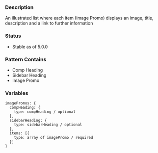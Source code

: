 ### Description
An illustrated list where each item (Image Promo) displays an image, title, description and a link to further information

### Status
* Stable as of 5.0.0

### Pattern Contains
* Comp Heading
* Sidebar Heading
* Image Promo

### Variables
~~~
imagePromos: {
  compHeading: {
    type: compHeading / optional
  },
  sidebarHeading: {
    type: sidebarHeading / optional
  },
  items: [{ 
    type: array of imagePromo / required
  }]
}
~~~
